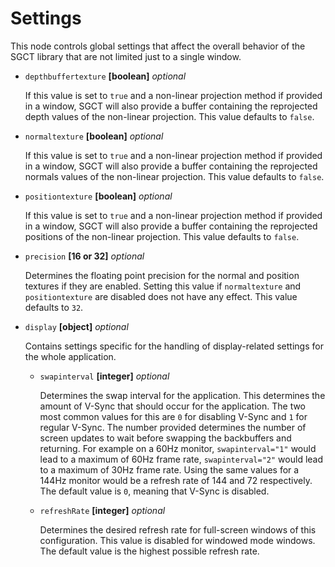 # Settings
This node controls global settings that affect the overall behavior of the SGCT library that are not limited just to a single window.

- `depthbuffertexture` **[boolean]** _optional_

  If this value is set to `true` and a non-linear projection method if provided in a window, SGCT will also provide a buffer containing the reprojected depth values of the non-linear projection.  This value defaults to `false`.

- `normaltexture` **[boolean]** _optional_

  If this value is set to `true` and a non-linear projection method if provided in a window, SGCT will also provide a buffer containing the reprojected normals values of the non-linear projection.  This value defaults to `false`.

- `positiontexture` **[boolean]** _optional_

  If this value is set to `true` and a non-linear projection method if provided in a window, SGCT will also provide a buffer containing the reprojected positions of the non-linear projection.  This value defaults to `false`.

- `precision` **[16 or 32]** _optional_

  Determines the floating point precision for the normal and position textures if they are enabled.  Setting this value if `normaltexture` and `positiontexture` are disabled does not have any effect.  This value defaults to `32`.

- `display` **[object]** _optional_

  Contains settings specific for the handling of display-related settings for the whole application.

  - `swapinterval` **[integer]** _optional_

    Determines the swap interval for the application.  This determines the amount of V-Sync that should occur for the application.  The two most common values for this are `0` for disabling V-Sync and `1` for regular V-Sync.  The number provided determines the number of screen updates to wait before swapping the backbuffers and returning.  For example on a 60Hz monitor, `swapinterval="1"` would lead to a maximum of 60Hz frame rate, `swapinterval="2"` would lead to a maximum of 30Hz frame rate.  Using the same values for a 144Hz monitor would be a refresh rate of 144 and 72 respectively.  The default value is `0`, meaning that V-Sync is disabled.

  - `refreshRate` **[integer]** _optional_

    Determines the desired refresh rate for full-screen windows of this configuration.  This value is disabled for windowed mode windows.  The default value is the highest possible refresh rate.
